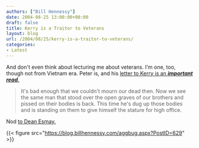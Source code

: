 ```yaml
---
authors: ["Bill Hennessy"]
date: 2004-08-25 13:00:00+00:00
draft: false
title: Kerry is a Traitor to Veterans
layout: blog
url: /2004/08/25/kerry-is-a-traitor-to-veterans/
categories:
- Latest
---
```


And don't even think about lecturing me about veterans. I'm one, too, though not from Vietnam era. Peter is, and his [letter to Kerry is an _**important read**_.](https://www.sondrak.com/archive/001917.html)  





> 

> 
> It's bad enough that we couldn't mourn our dead then. Now we see the same man that stood over the open graves of our brothers and pissed on their bodies is back. This time he's dug up those bodies and is standing on them to give himself the stature for high office.
> 
> 




Nod [to Dean Esmay.](https://www.deanesmay.com/posts/1093479703.shtml)

{{< figure src="https://blog.billhennessy.com/aggbug.aspx?PostID=629" >}}


